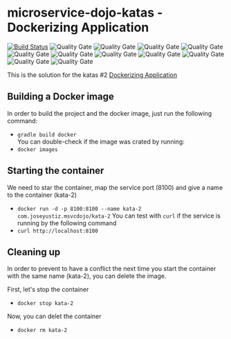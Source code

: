 # microservice-dojo-katas - Dockerizing Application
[![Build Status](https://travis-ci.org/joseyustiz/microservice-dojo-katas.svg?branch=master)](https://travis-ci.org/joseyustiz/microservice-dojo-katas) 
![Quality Gate](https://sonarcloud.io/api/project_badges/measure?project=joseyustiz_microservice-dojo-kata1&metric=alert_status)
![Quality Gate](https://sonarcloud.io/api/project_badges/measure?project=joseyustiz_microservice-dojo-kata1&metric=bugs)
![Quality Gate](https://sonarcloud.io/api/project_badges/measure?project=joseyustiz_microservice-dojo-kata1&metric=code_smells)
![Quality Gate](https://sonarcloud.io/api/project_badges/measure?project=joseyustiz_microservice-dojo-kata1&metric=coverage)
![Quality Gate](https://sonarcloud.io/api/project_badges/measure?project=joseyustiz_microservice-dojo-kata1&metric=duplicated_lines_density)
![Quality Gate](https://sonarcloud.io/api/project_badges/measure?project=joseyustiz_microservice-dojo-kata1&metric=ncloc)
![Quality Gate](https://sonarcloud.io/api/project_badges/measure?project=joseyustiz_microservice-dojo-kata1&metric=sqale_rating)
![Quality Gate](https://sonarcloud.io/api/project_badges/measure?project=joseyustiz_microservice-dojo-kata1&metric=reliability_rating)
![Quality Gate](https://sonarcloud.io/api/project_badges/measure?project=joseyustiz_microservice-dojo-kata1&metric=security_rating)
![Quality Gate](https://sonarcloud.io/api/project_badges/measure?project=joseyustiz_microservice-dojo-kata1&metric=sqale_index)
![Quality Gate](https://sonarcloud.io/api/project_badges/measure?project=joseyustiz_microservice-dojo-kata1&metric=vulnerabilities)

This is the solution for the katas #2 [Dockerizing Application](http://accordance.github.io/microservice-dojo/kata2/dockerizing_application.html) 
## Building a Docker image
In order to build the project and the docker image, just run the following command:
* `gradle build docker`  
You can double-check if the image was crated by running:
* `docker images`

## Starting the container
 We need to star the container, map the service port (8100) and give a name to the container (kata-2)
 * `docker run -d -p 8100:8100 --name kata-2 com.joseyustiz.msvcdojo/kata-2`
 You can test with `curl` if the service is running by the following command
 * `curl http://localhost:8100`
 
 ## Cleaning up 
 In order to prevent to have a conflict the next time you start the container with the same name (kata-2), you can delete the image.
 
 First, let's stop the container
 * `docker stop kata-2`
 
 Now, you can delet the container
 * `docker rm kata-2`